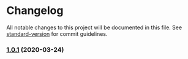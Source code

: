 # Changelog

All notable changes to this project will be documented in this file. See [standard-version](https://github.com/conventional-changelog/standard-version) for commit guidelines.

### [1.0.1](https://gitee.com/seebin/mock-data/compare/v0.0.1...v1.0.1) (2020-03-24)
